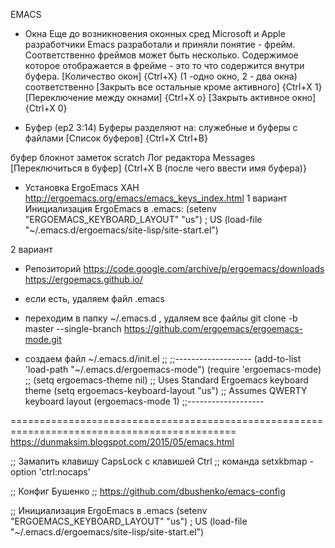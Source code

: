 EMACS

* Окна
Еще до возникновения оконных сред Microsoft и Apple разработчики Emacs разработали и приняли понятие - фрейм. 
Соответственно фреймов может быть несколько. 
Содержимое которое отображается в фрейме - это то что содержится внутри буфера.
[Количество окон] {Ctrl+X} (1 -одно окно, 2 - два окна)
соответственно 
[Закрыть все остальные кроме активного] {Ctrl+X 1}
[Переключение между окнами] {Ctrl+X o}
[Закрыть активное окно] {Ctrl+X 0}


* Буфер (ep2 3:14)
Буферы разделяют на: служебные и буферы с файлами
[Список буферов] {Ctrl+X Ctrl+B}

буфер блокнот заметок   scratch
Лог редактора   Messages
[Переключиться в буфер] {Ctrl+X B (после чего ввести имя буфера)}


* Установка ErgoEmacs XAH  http://ergoemacs.org/emacs/emacs_keys_index.html
1 вариант 
Инициализация ErgoEmacs в .emacs:
(setenv "ERGOEMACS_KEYBOARD_LAYOUT" "us") ; US
(load-file "~/.emacs.d/ergoemacs/site-lisp/site-start.el")

2 вариант
- Репозиторий 
  https://code.google.com/archive/p/ergoemacs/downloads
  https://ergoemacs.github.io/

- если есть, удаляем файл .emacs

- переходим в папку ~/.emacs.d , удаляем все файлы
  git clone -b master --single-branch https://github.com/ergoemacs/ergoemacs-mode.git

- создаем файл ~/.emacs.d/init.el
;;
;;-------------------
(add-to-list 'load-path "~/.emacs.d/ergoemacs-mode")
(require 'ergoemacs-mode)
;;
(setq ergoemacs-theme nil) ;; Uses Standard Ergoemacs keyboard theme
(setq ergoemacs-keyboard-layout "us") ;; Assumes QWERTY keyboard layout
(ergoemacs-mode 1)
;;-------------------



=============================================================================================
https://dunmaksim.blogspot.com/2015/05/emacs.html


;; Замапить клавишу CapsLock с клавишей Ctrl
;; команда setxkbmap -option 'ctrl:nocaps'

;; Конфиг Бушенко
;; https://github.com/dbushenko/emacs-config

;; Инициализация ErgoEmacs в .emacs
(setenv "ERGOEMACS_KEYBOARD_LAYOUT" "us") ; US
(load-file "~/.emacs.d/ergoemacs/site-lisp/site-start.el")
